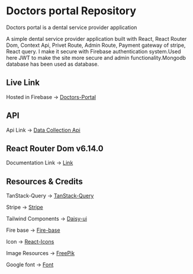 # Doctors portal Repository
Doctors portal is a dental service provider application 


A simple dental service provider application built with React, React Router Dom, Context Api, Privet Route, Admin Route, Payment gateway of stripe, React query. I make it secure with Firebase authentication system.Used here JWT  to make the site more secure and admin functionality.Mongodb database has been used as database.


## Live Link


Hosted in Firebase -> [Doctors-Portal](https://doctors-portal-930d7.web.app/)


## API


Api Link -> [Data Collection Api](https://doctors-portal-server-omega-smoky.vercel.app/)


## React Router Dom v6.14.0


Documentation Link -> [Link](https://reactrouter.com/en/main/start/overview)


## Resources & Credits

TanStack-Query -> [TanStack-Query](https://tanstack.com/)

Stripe -> [Stripe](https://stripe.com/)

Tailwind Components -> [Daisy-ui](https://daisyui.com/)

Fire base -> [Fire-base](https://console.firebase.google.com/)

Icon -> [React-Icons](https://react-icons.github.io/react-icons/)

Image Resources -> [FreePik](https://www.freepik.com/)

Google font -> [Font](https://fonts.google.com/knowledge)





